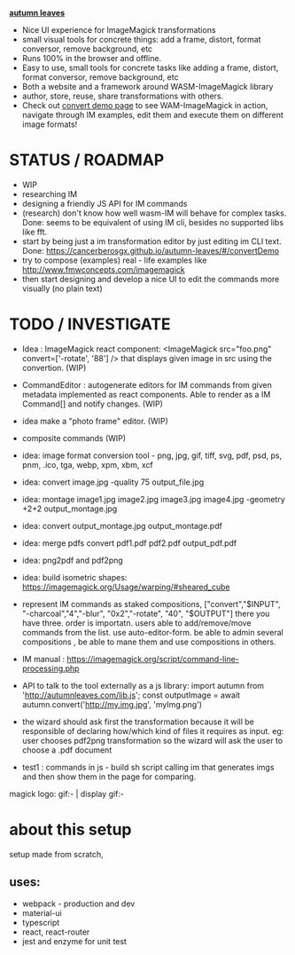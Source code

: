 **[autumn leaves](https://cancerberosgx.github.io/autumn-leaves/#/)**

 * Nice UI experience for ImageMagick transformations
 * small visual tools for concrete things: add a frame, distort, format conversor, remove background, etc
 * Runs 100% in the browser and offline. 
 * Easy to use, small tools for concrete tasks like adding a frame, distort, format conversor, remove background, etc
 * Both a website and a framework around WASM-ImageMagick library
 * author, store, reuse, share transformations with others. 
 * Check out [convert demo page](https://cancerberosgx.github.io/autumn-leaves/#/convertDemo) to see WAM-ImageMagick in action, navigate through IM examples, edit them and execute them on different image formats!

# STATUS / ROADMAP

 * WIP
 * researching IM
 * designing a friendly JS API for IM commands
 * (research) don't know how well wasm-IM will behave for complex tasks. Done: seems to be equivalent of using IM cli, besides no supported libs like fft. 
 * start by being just a im transformation editor by just editing im CLI text. Done: https://cancerberosgx.github.io/autumn-leaves/#/convertDemo
 * try to compose (examples) real - life examples like http://www.fmwconcepts.com/imagemagick
 * then start designing and develop a nice UI to edit the commands more visually (no plain text)

# TODO / INVESTIGATE

 * Idea : ImageMagick react component: <ImageMagick src="foo.png" convert=['-rotate', '88'] /> that displays given image in src using the convertion. (WIP)
 * CommandEditor : autogenerate editors for IM commands from given metadata implemented as react components. Able to render as a IM Command[] and notify changes. (WIP)
 * idea make a "photo frame" editor. (WIP)
 * composite commands (WIP)

 * idea: image format conversion tool - png, jpg, gif, tiff, svg, pdf, psd, ps, pnm, .ico, tga, webp, xpm, xbm, xcf
 * idea: convert image.jpg -quality 75 output_file.jpg
 * idea: montage image1.jpg image2.jpg image3.jpg image4.jpg -geometry +2+2 output_montage.jpg
 * idea: convert output_montage.jpg output_montage.pdf
 * idea: merge pdfs convert pdf1.pdf pdf2.pdf output_pdf.pdf
 * idea: png2pdf and pdf2png
 * idea: build isometric shapes: https://imagemagick.org/Usage/warping/#sheared_cube
 * represent IM commands as staked compositions, ["convert","$INPUT",  "-charcoal","4","-blur", "0x2","-rotate", "40", "$OUTPUT"]  there you have three. order is importatn. users able to add/remove/move commands from the list. use auto-editor-form. be able to admin several compositions , be able to mane them and use compositions in others.
 * IM manual : https://imagemagick.org/script/command-line-processing.php
 * API to talk to the tool externally as a js library: import autumn from 'http://autumnleaves.com/lib.js'; const outputImage = await autumn.convert('http://my.img.jpg', 'myImg.png')
 * the wizard should ask first the transformation because it will be responsible of declaring how/which kind of files it requires as input. eg: user chooses pdf2png transformation so the wizard will ask the user to choose a .pdf document
 * test1 : commands in js - build sh script calling im that generates imgs and then show them in the page for comparing. 
 
magick logo: gif:- | display gif:-




# about this setup

setup made from scratch,

## uses: 

 * webpack - production and dev
 * material-ui
 * typescript 
 * react, react-router
 * jest and enzyme for unit test
